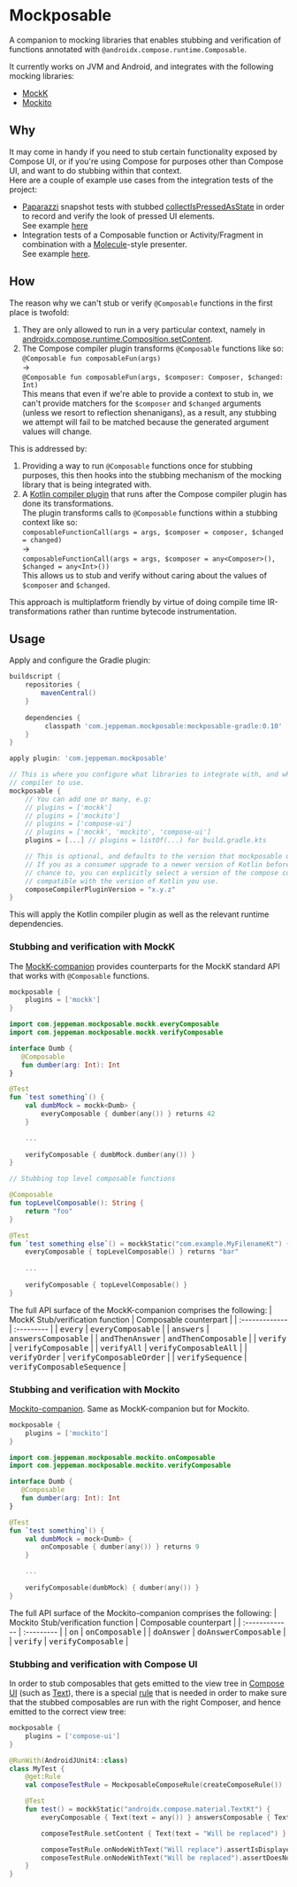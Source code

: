 # Mockposable
A companion to mocking libraries that enables stubbing and verification of functions annotated with `@androidx.compose.runtime.Composable`.

It currently works on JVM and Android, and integrates with the following mocking libraries:
* [MockK](https://github.com/mockk/mockk)
* [Mockito](https://github.com/mockito/mockito)

## Why
It may come in handy if you need to stub certain functionality exposed by Compose UI, 
or if you're using Compose for purposes other than Compose UI, and want to do stubbing within that context.<br/>
Here are a couple of example use cases from the integration tests of the project:
* [Paparazzi](https://github.com/cashapp/paparazzi) snapshot tests with stubbed [collectIsPressedAsState](https://developer.android.com/reference/kotlin/androidx/compose/foundation/interaction/package-summary#(androidx.compose.foundation.interaction.InteractionSource).collectIsPressedAsState()) in order to record and verify the look of pressed UI elements. <br/> See example [here](integration-tests/android/src/test/kotlin/com/jeppeman/mockposable/integrationtests/android/SnapshotTest.kt)
* Integration tests of a Composable function or Activity/Fragment in combination with a [Molecule](https://github.com/cashapp/molecule)-style presenter. <br/> See example [here](integration-tests/android/src/test/kotlin/com/jeppeman/mockposable/integrationtests/android/MoleculeStylePresenterTest.kt).

## How
The reason why we can't stub or verify `@Composable` functions in the first place is twofold: 

1) They are only allowed to run in a very particular context, namely in [androidx.compose.runtime.Composition.setContent](https://developer.android.com/reference/kotlin/androidx/compose/runtime/Composition#setContent(kotlin.Function0)).
2) The Compose compiler plugin transforms `@Composable` functions like so: <br/> `@Composable fun composableFun(args)` <br/> -> <br/> `@Composable fun composableFun(args, $composer: Composer, $changed: Int)` <br/> This means that even if we're able to provide a context to stub in, we can't provide matchers for the `$composer` and `$changed` arguments (unless we resort to reflection shenanigans), as a result, any stubbing we attempt will fail to be matched because the generated argument values will change.

This is addressed by:
1) Providing a way to run `@Composable` functions once for stubbing purposes, this then hooks into the stubbing mechanism of the mocking library that is being integrated with. 
2) A [Kotlin compiler plugin](mockposable/mockposable-compiler) that runs after the Compose compiler plugin has done its transformations. <br/> The plugin transforms calls to `@Composable` functions within a stubbing context like so: <br/> `composableFunctionCall(args = args, $composer = composer, $changed = changed)` <br/> -> <br/> `composableFunctionCall(args = args, $composer = any<Composer>(), $changed = any<Int>())` <br/> This allows us to stub and verify without caring about the values of `$composer` and `$changed`.

This approach is multiplatform friendly by virtue of doing compile time IR-transformations rather than runtime bytecode instrumentation.

## Usage
Apply and configure the Gradle plugin:
```groovy
buildscript {
    repositories {
        mavenCentral()
    }
    
    dependencies {
         classpath 'com.jeppeman.mockposable:mockposable-gradle:0.10'
    }
}

apply plugin: 'com.jeppeman.mockposable'

// This is where you configure what libraries to integrate with, and what version of the compose 
// compiler to use.
mockposable {
    // You can add one or many, e.g:
    // plugins = ['mockk']
    // plugins = ['mockito']
    // plugins = ['compose-ui']
    // plugins = ['mockk', 'mockito', 'compose-ui']
    plugins = [...] // plugins = listOf(...) for build.gradle.kts

    // This is optional, and defaults to the version that mockposable uses internally.
    // If you as a consumer upgrade to a newer version of Kotlin before this plugin has had a 
    // chance to, you can explicitly select a version of the compose compiler plugin that is
    // compatible with the version of Kotlin you use.
    composeCompilerPluginVersion = "x.y.z"
}
```
This will apply the Kotlin compiler plugin as well as the relevant runtime dependencies.

### Stubbing and verification with MockK

The [MockK-companion](mockposable/mockposable-runtime/mockposable-runtime-mockk) provides counterparts for the MockK standard API that works with `@Composable` functions.


```groovy
mockposable {
    plugins = ['mockk']
}
```

```kotlin
import com.jeppeman.mockposable.mockk.everyComposable
import com.jeppeman.mockposable.mockk.verifyComposable

interface Dumb {
   @Composable 
   fun dumber(arg: Int): Int
}

@Test
fun `test something`() {
    val dumbMock = mockk<Dumb> {
        everyComposable { dumber(any()) } returns 42
    }

    ...
    
    verifyComposable { dumbMock.dumber(any()) }
}

// Stubbing top level composable functions

@Composable
fun topLevelComposable(): String {
    return "foo"
}

@Test
fun `test something else`() = mockkStatic("com.example.MyFilenameKt") { // The FQ name of the container class Kotlin creates for the top level function
    everyComposable { topLevelComposable() } returns "bar"
    
    ...
    
    verifyComposable { topLevelComposable() }
}

```
The full API surface of the MockK-companion comprises the following: 
| MockK Stub/verification function | Composable counterpart | 
| :------------- | :--------- | 
| <kbd>every</kbd> | <kbd>everyComposable</kbd> |
| <kbd>answers</kbd> | <kbd>answersComposable</kbd> |
| <kbd>andThenAnswer</kbd> | <kbd>andThenComposable</kbd> |
| <kbd>verify</kbd> | <kbd>verifyComposable</kbd> |
| <kbd>verifyAll</kbd> | <kbd>verifyComposableAll</kbd> |
| <kbd>verifyOrder</kbd> | <kbd>verifyComposableOrder</kbd> | 
| <kbd>verifySequence</kbd> | <kbd>verifyComposableSequence</kbd> |

### Stubbing and verification with Mockito
[Mockito-companion](mockposable/mockposable-runtime/mockposable-runtime-mockito). Same as MockK-companion but for Mockito.

```groovy
mockposable {
    plugins = ['mockito']
}
```

```kotlin
import com.jeppeman.mockposable.mockito.onComposable
import com.jeppeman.mockposable.mockito.verifyComposable

interface Dumb {
   @Composable 
   fun dumber(arg: Int): Int
}

@Test
fun `test something`() {
    val dumbMock = mock<Dumb> {
        onComposable { dumber(any()) } returns 9
    }

    ...
    
    verifyComposable(dumbMock) { dumber(any()) }
}

```
The full API surface of the Mockito-companion comprises the following: 
| Mockito Stub/verification function | Composable counterpart | 
| :------------- | :--------- | 
| <kbd>on</kbd> | <kbd>onComposable</kbd> | 
| <kbd>doAnswer</kbd> | <kbd>doAnswerComposable</kbd> |
| <kbd>verify</kbd> | <kbd>verifyComposable</kbd> |

### Stubbing and verification with Compose UI

In order to stub composables that gets emitted to the view tree in [Compose UI](https://developer.android.com/jetpack/compose) (such as [Text](https://developer.android.com/reference/kotlin/androidx/compose/material/package-summary#Text(androidx.compose.ui.text.AnnotatedString,androidx.compose.ui.Modifier,androidx.compose.ui.graphics.Color,androidx.compose.ui.unit.TextUnit,androidx.compose.ui.text.font.FontStyle,androidx.compose.ui.text.font.FontWeight,androidx.compose.ui.text.font.FontFamily,androidx.compose.ui.unit.TextUnit,androidx.compose.ui.text.style.TextDecoration,androidx.compose.ui.text.style.TextAlign,androidx.compose.ui.unit.TextUnit,androidx.compose.ui.text.style.TextOverflow,kotlin.Boolean,kotlin.Int,kotlin.Int,kotlin.collections.Map,kotlin.Function1,androidx.compose.ui.text.TextStyle))), there is a special [rule](https://github.com/jeppeman/mockposable/blob/main/mockposable/mockposable-runtime/mockposable-runtime-composeui/src/main/kotlin/com/jeppeman/mockposable/composeui/MockposableComposeRule.kt) that is needed in order to make sure that the stubbed composables are run with the right Composer, and hence emitted to the correct view tree: 

```groovy
mockposable {
    plugins = ['compose-ui']
}
```

```kotlin
@RunWith(AndroidJUnit4::class)
class MyTest {
    @get:Rule
    val composeTestRule = MockposableComposeRule(createComposeRule())

    @Test
    fun test() = mockkStatic("androidx.compose.material.TextKt") {
        everyComposable { Text(text = any()) } answersComposable { Text(text = "Will replace") }

        composeTestRule.setContent { Text(text = "Will be replaced") }

        composeTestRule.onNodeWithText("Will replace").assertIsDisplayed()
        composeTestRule.onNodeWithText("Will be replaced").assertDoesNotExist()
    }
}
```
